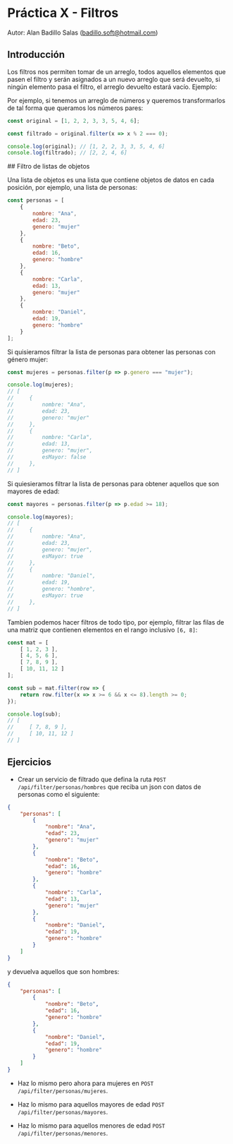 # Práctica X - Filtros

Autor: Alan Badillo Salas (badillo.soft@hotmail.com)

## Introducción

Los filtros nos permiten tomar de un arreglo, todos aquellos elementos que pasen el filtro y serán asignados a un nuevo arreglo que será devuelto, si ningún elemento pasa el filtro, el arreglo devuelto estará vacío. Ejemplo:

Por ejemplo, si tenemos un arreglo de números y queremos transformarlos de tal forma que queramos los números pares:
  
~~~js
const original = [1, 2, 2, 3, 3, 5, 4, 6];

const filtrado = original.filter(x => x % 2 === 0);

console.log(original); // [1, 2, 2, 3, 3, 5, 4, 6]
console.log(filtrado); // [2, 2, 4, 6]
~~~

## Filtro de listas de objetos

Una lista de objetos es una lista que contiene objetos de datos en cada posición, por ejemplo, una lista de personas:

~~~js
const personas = [
    {
        nombre: "Ana",
        edad: 23,
        genero: "mujer"
    },
    {
        nombre: "Beto",
        edad: 16,
        genero: "hombre"
    },
    {
        nombre: "Carla",
        edad: 13,
        genero: "mujer"
    },
    {
        nombre: "Daniel",
        edad: 19,
        genero: "hombre"
    }
];
~~~

Si quisieramos filtrar la lista de personas para obtener las personas con género mujer:

~~~js
const mujeres = personas.filter(p => p.genero === "mujer");

console.log(mujeres);
// [
//     {
//         nombre: "Ana",
//         edad: 23,
//         genero: "mujer"
//     },
//     {
//         nombre: "Carla",
//         edad: 13,
//         genero: "mujer",
//         esMayor: false
//     },
// ]
~~~

Si quiesieramos filtrar la lista de personas para obtener aquellos que son mayores de edad:

~~~js
const mayores = personas.filter(p => p.edad >= 18);

console.log(mayores);
// [
//     {
//         nombre: "Ana",
//         edad: 23,
//         genero: "mujer",
//         esMayor: true
//     },
//     {
//         nombre: "Daniel",
//         edad: 19,
//         genero: "hombre",
//         esMayor: true
//     },
// ]
~~~

Tambien podemos hacer filtros de todo tipo, por ejemplo, filtrar las filas de una matriz que contienen elementos en el rango inclusivo `[6, 8]`:

~~~js
const mat = [
    [ 1, 2, 3 ],
    [ 4, 5, 6 ],
    [ 7, 8, 9 ],
    [ 10, 11, 12 ]
];

const sub = mat.filter(row => {
    return row.filter(x => x >= 6 && x <= 8).length >= 0;
});

console.log(sub);
// [
//     [ 7, 8, 9 ],
//     [ 10, 11, 12 ]
// ]
~~~

## Ejercicios

* Crear un servicio de filtrado que defina la ruta `POST /api/filter/personas/hombres` que reciba un json con datos de personas como el siguiente:

~~~json
{
    "personas": [
        {
            "nombre": "Ana",
            "edad": 23,
            "genero": "mujer"
        },
        {
            "nombre": "Beto",
            "edad": 16,
            "genero": "hombre"
        },
        {
            "nombre": "Carla",
            "edad": 13,
            "genero": "mujer"
        },
        {
            "nombre": "Daniel",
            "edad": 19,
            "genero": "hombre"
        }
    ]
}
~~~

y devuelva aquellos que son hombres:

~~~json
{
    "personas": [
        {
            "nombre": "Beto",
            "edad": 16,
            "genero": "hombre"
        },
        {
            "nombre": "Daniel",
            "edad": 19,
            "genero": "hombre"
        }
    ]
}
~~~

* Haz lo mismo pero ahora para mujeres en `POST /api/filter/personas/mujeres`.

* Haz lo mismo para aquellos mayores de edad `POST /api/filter/personas/mayores`.

* Haz lo mismo para aquellos menores de edad `POST /api/filter/personas/menores`.